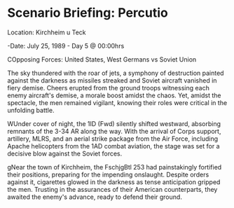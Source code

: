 # Scenario Briefing: Percutio



Location: Kirchheim u Teck

-Date: July 25, 1989 - Day 5 @ 00:00hrs

COpposing Forces: United States, West Germans vs Soviet Union



The sky thundered with the roar of jets, a symphony of destruction painted against the darkness as missiles streaked and Soviet aircraft vanished in fiery demise. Cheers erupted from the ground troops witnessing each enemy aircraft's demise, a morale boost amidst the chaos. Yet, amidst the spectacle, the men remained vigilant, knowing their roles were critical in the unfolding battle.



WUnder cover of night, the 1ID (Fwd) silently shifted westward, absorbing remnants of the 3-34 AR along the way. With the arrival of Corps support, artillery, MLRS, and an aerial strike package from the Air Force, including Apache helicopters from the 1AD combat aviation, the stage was set for a decisive blow against the Soviet forces.



gNear the town of Kirchheim, the FschjgBtl 253 had painstakingly fortified their positions, preparing for the impending onslaught. Despite orders against it, cigarettes glowed in the darkness as tense anticipation gripped the men. Trusting in the assurances of their American counterparts, they awaited the enemy's advance, ready to defend their ground.
